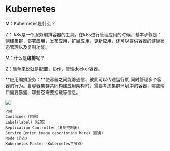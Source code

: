 # Kubernetes

M：Kubernetes是什么？

Z： k8s是一个服务编排容器的工具。在k8s进行管理应用的时候，基本步骤是：创建集群，部署应用，发布应用，扩展应用，更新应用，还可以提供容器的健康状态管理以及复制功能。

M：什么是**编排**呢？

Z：简单来说就是配置，协作，管理docker容器。

**应用编排服务：**使容器之间能够通信、彼此可以传递运行期,同时管理多个容器的行为。当容器集群共同构建应用架构时，需要考虑集群环境中的容器，哪些端口需要暴露、哪些卷需要挂载等信息。   

![](D:/github_place/microservice/imgs/m01.png)    

```
Pod
Container（容器）
Label(label)（标签）
Replication Controller（复制控制器）
Service（enter image description here）（服务）
Node（节点）
Kubernetes Master（Kubernetes主节点）
```


